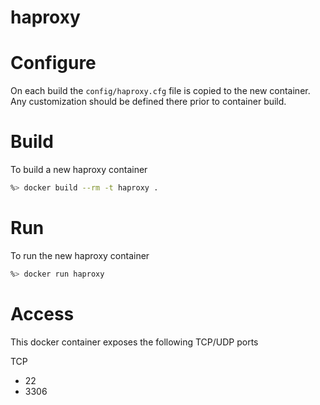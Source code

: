 haproxy
================

# Configure
On each build the `config/haproxy.cfg` file 
is copied to the new container. Any customization
should be defined there prior to container build.

# Build
To build a new haproxy container

```sh
%> docker build --rm -t haproxy .
```

# Run
To run the new haproxy container

```sh
%> docker run haproxy
```

# Access
This docker container exposes the following TCP/UDP ports

TCP
* 22
* 3306
